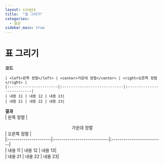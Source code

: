 ```yaml
---
layout: single
title:  "표 그리기"
categories:
  - 일상
sidebar_main: true
---
```


# 표 그리기  
  **코드**  
  ```
  | <left>왼쪽 정렬</left> | <center>가운데 정렬</center> | <right>오른쪽 정렬</right> |
  |:----------------------|:----------------------------|:--------------------------|
  | 내용 11 | 내용 12 | 내용 13|
  | 내용 21 | 내용 22 | 내용 23|
  ```  
  **결과**  
  | <left>왼쪽 정렬</left> | <center>가운데 정렬</center> | <right>오른쪽 정렬</right> |  
  |:----------------------|:----------------------------|:--------------------------|  
  | 내용 11 | 내용 12 | 내용 13|  
  | 내용 21 | 내용 22 | 내용 23|  
